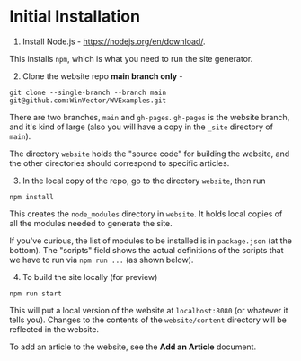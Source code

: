 # Initial Installation

1. Install Node.js -  https://nodejs.org/en/download/.

This installs `npm`, which is what you need to run the site generator.

2. Clone the website repo **main branch only** - 
```
git clone --single-branch --branch main git@github.com:WinVector/WVExamples.git
```

There are two branches, `main` and `gh-pages`. `gh-pages` is the website branch, and it's kind of large (also you will have a copy in the  `_site` directory of `main`).

The directory `website` holds the "source code" for building the website, and the other directories should correspond to specific articles.

3. In the local copy of the repo, go to the directory `website`, then run

```
npm install
```

This creates the `node_modules` directory in `website`. It holds local copies of all the modules needed to generate the site.

If you've curious, the list of modules to be installed is in `package.json` (at the bottom). The "scripts" field shows the actual definitions of the scripts that we have to run via `npm run ...` (as shown below).

4. To build the site locally (for preview)
```
npm run start
```

This will put a local version of the website at `localhost:8080` (or whatever it tells you). Changes to the contents of the `website/content` directory will be reflected in the website.

To add an article to the website, see the **Add an Article** document.